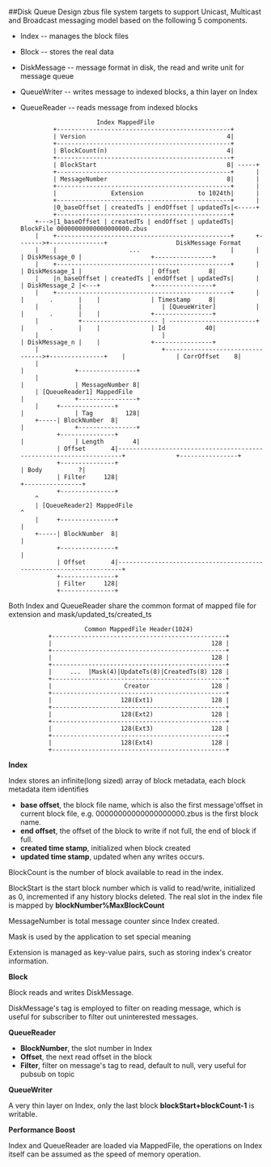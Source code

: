 ##Disk Queue Design
zbus file system targets to support Unicast, Multicast and Broadcast messaging model based on the following 5 components.

* Index -- manages the block files
* Block -- stores the real data
* DiskMessage -- message format in disk, the read and write unit for message queue
* QueueWriter -- writes message to indexed blocks, a thin layer on Index
* QueueReader -- reads message from indexed blocks



						   Index MappedFile
			   +------------------------------------------------+
			   | Version                                       4|
			   +------------------------------------------------+
			   | BlockCount(n)                                 4|
			   +------------------------------------------------+
			   | BlockStart                                    8| -----+
			   +------------------------------------------------+      |
			   | MessageNumber                                 8|      |
			   +------------------------------------------------+      |
			   |               Extension               to 1024th|      |
			   +------------------------------------------------+      |
		       |0_baseOffset | createdTs | endOffset | updatedTs|<-----+
		       +------------------------------------------------+
		  +--->|1_baseOffset | createdTs | endOffset | updatedTs|        BlockFile 00000000000000000000.zbus
		  |    +------------------------------------------------+      +------->+---------------+                   DiskMessage Format  
		  |    |                    ...                         |      |        | DiskMessage_0 |                   +----------------+ 
		  |    +------------------------------------------------+      |        | DiskMessage_1 |                   | Offset        8| 
		  |    |n_baseOffset | createdTs | endOffset | updatedTs|      |        | DiskMessage_2 |<---+              +----------------+ 
		  |    +------------------------------------------------+      |        |       .       |    |              | Timestamp     8| 
		  |           |                      | [QueueWriter]           |        |       .       |    |              +----------------+ 
		  |           +--------------------- | ------------------------+        |       .       |    |              | Id           40| 
		  |                                  |                                  | DiskMessage_n |    |              +----------------+ 
		  |                                  +--------------------------------->+---------------+    |              | CorrOffset    8| 
		  |                                                                                          |              +----------------+ 
		  |                                                                                          |              | MessageNumber 8| 
		  | [QueueReader1] MappedFile                                                                |              +----------------+ 
		  |     +---------------+                                                                    |              | Tag         128| 
		  +-----| BlockNumber  8|                                                                    |              +----------------+ 
		        +---------------+                                                                    |              | Length        4| 
		        | Offset       4|--------------------------------------------------------------------+              +----------------+ 
		        +---------------+                                                                                   | Body          ?| 
		        | Filter     128|                                                                                   +----------------+ 
		        +---------------+ 
		  ^ 
	      | [QueueReader2] MappedFile                                                                ^ 
	      |     +---------------+                                                                    | 
	      +-----| BlockNumber  8|                                                                    | 
	            +---------------+                                                                    | 
	            | Offset       4|--------------------------------------------------------------------+ 
	            +---------------+ 
	            | Filter     128| 
	            +---------------+  
            

Both Index and QueueReader share the common format of mapped file for extension and mask/updated_ts/created_ts


						 Common MappedFile Header(1024)
			   +------------------------------------------------+
			   |                                            128 |
			   +------------------------------------------------+
			   |                                            128 |
			   +------------------------------------------------+
			   |     ...  |Mask(4)|UpdateTs(8)|CreatedTs(8) 128 |
			   +------------------------------------------------+
			   |                    Creator                 128 | 
			   +------------------------------------------------+ 
			   |                   128(Ext1)                128 | 
			   +------------------------------------------------+ 
			   |                   128(Ext2)                128 | 
			   +------------------------------------------------+
			   |                   128(Ext3)                128 | 
			   +------------------------------------------------+  
			   |                   128(Ext4)                128 | 
			   +------------------------------------------------+     


**Index**

Index stores an infinite(long sized) array of block metadata, each block metadata item identifies 
* **base offset**, the block file name, which is also the first message'offset in current block file, e.g. 00000000000000000000.zbus is the first block name. 
* **end offset**, the offset of the block to write if not full, the end of block if full.
* **created time stamp**, initialized when block created
* **updated time stamp**, updated when any writes occurs.

BlockCount is the number of block available to read in the index.

BlockStart is the start block number which is valid to read/write, initialized as 0, incremented if any history blocks deleted.   The real slot in the index file is mapped by **blockNumber%MaxBlockCount**

MessageNumber is total message counter since Index created.

Mask is used by the application to set special meaning

Extension is managed as key-value pairs, such as storing index's creator information.

**Block**

Block reads and writes DiskMessage.

DiskMessage's tag is employed to filter on reading message, which is useful for subscriber to filter out uninterested messages.

**QueueReader**

* **BlockNumber**, the slot number in Index
* **Offset**, the next read offset in the block
* **Filter**, filter on message's tag to read, default to null, very useful for pubsub on topic

**QueueWriter**

A very thin layer on Index, only the last block **blockStart+blockCount-1** is writable.

**Performance Boost**

Index and QueueReader are loaded via MappedFile, the operations on Index itself can be assumed as the speed of memory operation.
